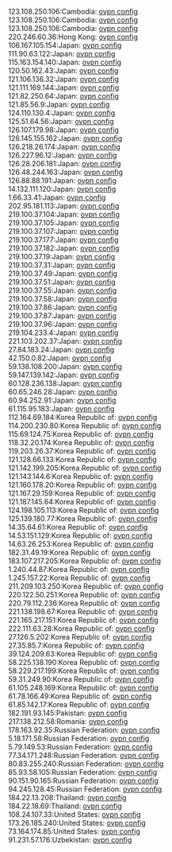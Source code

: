 123.108.250.106:Cambodia: [ovpn config](vpn/123_108_250_106.ovpn)  
123.108.250.106:Cambodia: [ovpn config](vpn/123_108_250_106.ovpn)  
123.108.250.106:Cambodia: [ovpn config](vpn/123_108_250_106.ovpn)  
220.246.60.36:Hong Kong: [ovpn config](vpn/220_246_60_36.ovpn)  
106.167.105.154:Japan: [ovpn config](vpn/106_167_105_154.ovpn)  
111.90.63.122:Japan: [ovpn config](vpn/111_90_63_122.ovpn)  
115.163.154.140:Japan: [ovpn config](vpn/115_163_154_140.ovpn)  
120.50.162.43:Japan: [ovpn config](vpn/120_50_162_43.ovpn)  
121.106.136.32:Japan: [ovpn config](vpn/121_106_136_32.ovpn)  
121.111.169.144:Japan: [ovpn config](vpn/121_111_169_144.ovpn)  
121.82.250.64:Japan: [ovpn config](vpn/121_82_250_64.ovpn)  
121.85.56.9:Japan: [ovpn config](vpn/121_85_56_9.ovpn)  
124.110.130.4:Japan: [ovpn config](vpn/124_110_130_4.ovpn)  
125.51.64.56:Japan: [ovpn config](vpn/125_51_64_56.ovpn)  
126.107.179.98:Japan: [ovpn config](vpn/126_107_179_98.ovpn)  
126.145.155.162:Japan: [ovpn config](vpn/126_145_155_162.ovpn)  
126.218.26.174:Japan: [ovpn config](vpn/126_218_26_174.ovpn)  
126.227.96.12:Japan: [ovpn config](vpn/126_227_96_12.ovpn)  
126.28.206.181:Japan: [ovpn config](vpn/126_28_206_181.ovpn)  
126.48.244.163:Japan: [ovpn config](vpn/126_48_244_163.ovpn)  
126.88.88.191:Japan: [ovpn config](vpn/126_88_88_191.ovpn)  
14.132.111.120:Japan: [ovpn config](vpn/14_132_111_120.ovpn)  
1.66.33.41:Japan: [ovpn config](vpn/1_66_33_41.ovpn)  
202.95.181.113:Japan: [ovpn config](vpn/202_95_181_113.ovpn)  
219.100.37.104:Japan: [ovpn config](vpn/219_100_37_104.ovpn)  
219.100.37.105:Japan: [ovpn config](vpn/219_100_37_105.ovpn)  
219.100.37.107:Japan: [ovpn config](vpn/219_100_37_107.ovpn)  
219.100.37.177:Japan: [ovpn config](vpn/219_100_37_177.ovpn)  
219.100.37.182:Japan: [ovpn config](vpn/219_100_37_182.ovpn)  
219.100.37.19:Japan: [ovpn config](vpn/219_100_37_19.ovpn)  
219.100.37.31:Japan: [ovpn config](vpn/219_100_37_31.ovpn)  
219.100.37.49:Japan: [ovpn config](vpn/219_100_37_49.ovpn)  
219.100.37.51:Japan: [ovpn config](vpn/219_100_37_51.ovpn)  
219.100.37.55:Japan: [ovpn config](vpn/219_100_37_55.ovpn)  
219.100.37.58:Japan: [ovpn config](vpn/219_100_37_58.ovpn)  
219.100.37.86:Japan: [ovpn config](vpn/219_100_37_86.ovpn)  
219.100.37.87:Japan: [ovpn config](vpn/219_100_37_87.ovpn)  
219.100.37.96:Japan: [ovpn config](vpn/219_100_37_96.ovpn)  
219.104.233.4:Japan: [ovpn config](vpn/219_104_233_4.ovpn)  
221.103.202.37:Japan: [ovpn config](vpn/221_103_202_37.ovpn)  
27.84.183.24:Japan: [ovpn config](vpn/27_84_183_24.ovpn)  
42.150.0.82:Japan: [ovpn config](vpn/42_150_0_82.ovpn)  
59.138.108.200:Japan: [ovpn config](vpn/59_138_108_200.ovpn)  
59.147.139.142:Japan: [ovpn config](vpn/59_147_139_142.ovpn)  
60.128.236.138:Japan: [ovpn config](vpn/60_128_236_138.ovpn)  
60.65.246.28:Japan: [ovpn config](vpn/60_65_246_28.ovpn)  
60.94.252.91:Japan: [ovpn config](vpn/60_94_252_91.ovpn)  
61.115.95.183:Japan: [ovpn config](vpn/61_115_95_183.ovpn)  
112.164.69.184:Korea Republic of: [ovpn config](vpn/112_164_69_184.ovpn)  
114.200.230.80:Korea Republic of: [ovpn config](vpn/114_200_230_80.ovpn)  
115.69.124.75:Korea Republic of: [ovpn config](vpn/115_69_124_75.ovpn)  
118.32.20.174:Korea Republic of: [ovpn config](vpn/118_32_20_174.ovpn)  
119.203.26.37:Korea Republic of: [ovpn config](vpn/119_203_26_37.ovpn)  
121.128.66.133:Korea Republic of: [ovpn config](vpn/121_128_66_133.ovpn)  
121.142.199.205:Korea Republic of: [ovpn config](vpn/121_142_199_205.ovpn)  
121.143.144.6:Korea Republic of: [ovpn config](vpn/121_143_144_6.ovpn)  
121.160.178.20:Korea Republic of: [ovpn config](vpn/121_160_178_20.ovpn)  
121.167.29.159:Korea Republic of: [ovpn config](vpn/121_167_29_159.ovpn)  
121.187.145.64:Korea Republic of: [ovpn config](vpn/121_187_145_64.ovpn)  
124.198.105.113:Korea Republic of: [ovpn config](vpn/124_198_105_113.ovpn)  
125.139.180.77:Korea Republic of: [ovpn config](vpn/125_139_180_77.ovpn)  
14.35.64.61:Korea Republic of: [ovpn config](vpn/14_35_64_61.ovpn)  
14.53.151.129:Korea Republic of: [ovpn config](vpn/14_53_151_129.ovpn)  
14.63.26.253:Korea Republic of: [ovpn config](vpn/14_63_26_253.ovpn)  
182.31.49.19:Korea Republic of: [ovpn config](vpn/182_31_49_19.ovpn)  
183.107.217.205:Korea Republic of: [ovpn config](vpn/183_107_217_205.ovpn)  
1.240.44.87:Korea Republic of: [ovpn config](vpn/1_240_44_87.ovpn)  
1.245.157.22:Korea Republic of: [ovpn config](vpn/1_245_157_22.ovpn)  
211.209.103.250:Korea Republic of: [ovpn config](vpn/211_209_103_250.ovpn)  
220.122.50.251:Korea Republic of: [ovpn config](vpn/220_122_50_251.ovpn)  
220.79.112.236:Korea Republic of: [ovpn config](vpn/220_79_112_236.ovpn)  
221.138.198.67:Korea Republic of: [ovpn config](vpn/221_138_198_67.ovpn)  
221.165.217.151:Korea Republic of: [ovpn config](vpn/221_165_217_151.ovpn)  
222.111.63.28:Korea Republic of: [ovpn config](vpn/222_111_63_28.ovpn)  
27.126.5.202:Korea Republic of: [ovpn config](vpn/27_126_5_202.ovpn)  
27.35.85.7:Korea Republic of: [ovpn config](vpn/27_35_85_7.ovpn)  
39.124.209.63:Korea Republic of: [ovpn config](vpn/39_124_209_63.ovpn)  
58.225.138.190:Korea Republic of: [ovpn config](vpn/58_225_138_190.ovpn)  
58.229.217.199:Korea Republic of: [ovpn config](vpn/58_229_217_199.ovpn)  
59.31.249.90:Korea Republic of: [ovpn config](vpn/59_31_249_90.ovpn)  
61.105.248.169:Korea Republic of: [ovpn config](vpn/61_105_248_169.ovpn)  
61.78.166.49:Korea Republic of: [ovpn config](vpn/61_78_166_49.ovpn)  
61.85.142.17:Korea Republic of: [ovpn config](vpn/61_85_142_17.ovpn)  
182.191.93.145:Pakistan: [ovpn config](vpn/182_191_93_145.ovpn)  
217.138.212.58:Romania: [ovpn config](vpn/217_138_212_58.ovpn)  
178.163.92.35:Russian Federation: [ovpn config](vpn/178_163_92_35.ovpn)  
5.18.171.58:Russian Federation: [ovpn config](vpn/5_18_171_58.ovpn)  
5.79.149.53:Russian Federation: [ovpn config](vpn/5_79_149_53.ovpn)  
77.34.171.248:Russian Federation: [ovpn config](vpn/77_34_171_248.ovpn)  
80.83.255.240:Russian Federation: [ovpn config](vpn/80_83_255_240.ovpn)  
85.93.58.105:Russian Federation: [ovpn config](vpn/85_93_58_105.ovpn)  
90.151.90.165:Russian Federation: [ovpn config](vpn/90_151_90_165.ovpn)  
94.245.128.45:Russian Federation: [ovpn config](vpn/94_245_128_45.ovpn)  
184.22.13.208:Thailand: [ovpn config](vpn/184_22_13_208.ovpn)  
184.22.18.69:Thailand: [ovpn config](vpn/184_22_18_69.ovpn)  
108.24.107.33:United States: [ovpn config](vpn/108_24_107_33.ovpn)  
173.26.185.240:United States: [ovpn config](vpn/173_26_185_240.ovpn)  
73.164.174.85:United States: [ovpn config](vpn/73_164_174_85.ovpn)  
91.231.57.176:Uzbekistan: [ovpn config](vpn/91_231_57_176.ovpn)  
